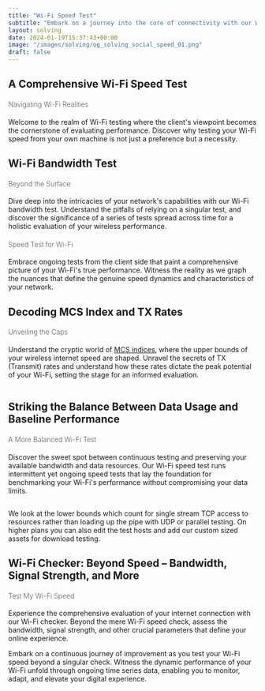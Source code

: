 ```yaml
---
title: "Wi-Fi Speed Test"
subtitle: "Embark on a journey into the core of connectivity with our Wi-Fi speed test, where the client's perspective reigns supreme."
layout: solving
date: 2024-01-19T15:37:43+00:00
image: "/images/solving/og_solving_social_speed_01.png"
draft: false
---
```

<style>
h4 {
	font-weight: 200;
}
</style>

## A Comprehensive Wi-Fi Speed Test 
#### Navigating Wi-Fi Realities

Welcome to the realm of Wi-Fi testing where the client's viewpoint becomes the cornerstone of evaluating performance. Discover why testing your Wi-Fi speed from your own machine is not just a preference but a necessity.

## Wi-Fi Bandwidth Test
#### Beyond the Surface

Dive deep into the intricacies of your network's capabilities with our Wi-Fi bandwidth test. Understand the pitfalls of relying on a singular test, and discover the significance of a series of tests spread across time for a holistic evaluation of your wireless performance.

#### Speed Test for Wi-Fi

Embrace ongoing tests from the client side that paint a comprehensive picture of your Wi-Fi's true performance. Witness the reality as we graph the nuances that define the genuine speed dynamics and characteristics of your network.

## Decoding MCS Index and TX Rates
####  Unveiling the Caps

Understand the cryptic world of <a target="_blank" href="https://mcsindex.com/">MCS indices</a>, where the upper bounds of your wireless internet speed are shaped. Unravel the secrets of TX (Transmit) rates and understand how these rates dictate the peak potential of your Wi-Fi, setting the stage for an informed evaluation.

<div class="row mt-5 mb-5">
<div class="clearfix"></div>
<div class="col text-center">
<a onclick="javascript:void(0);ga(google_tracker_name+'.send','event','Client','visit_main_from_wifi_speed_test');" href="/"><img alt="Click To Learn More About Speed Tests" title="Click To Learn More About Speed Tests" class="img-fluid lozad" src="data:image/gif;base64,R0lGODlhAQABAIAAAP///wAAACH5BAEAAAAALAAAAAABAAEAAAICRAEAOw==" data-src="/images/benefits/laptop_inlay_wifi_v5.png"></a>
</div>
</div>

## Striking the Balance Between Data Usage and Baseline Performance
#### A More Balanced Wi-Fi Test

Discover the sweet spot between continuous testing and preserving your available bandwidth and data resources. Our Wi-Fi speed test runs intermittent yet ongoing speed tests that lay the foundation for benchmarking your Wi-Fi's performance without compromising your data limits. 


<div class="row mt-5 mb-5">
<div class="clearfix"></div>
<div class="col text-center">
<a onclick="javascript:void(0);ga(google_tracker_name+'.send','event','Client','visit_main_from_wifi_speed_test');" href="/"><img alt="Click To Learn More About Speed Tests" title="Click To Learn More About Speed Tests" class="img-fluid lozad" src="data:image/gif;base64,R0lGODlhAQABAIAAAP///wAAACH5BAEAAAAALAAAAAABAAEAAAICRAEAOw==" data-src="/images/benefits/laptop_inlay_http_v5.png"></a>
</div>
</div>

We look at the lower bounds which count for single stream TCP access to resources rather than loading up the pipe with UDP or parallel testing. On higher plans you can also edit the test hosts and add our custom sized assets for download testing.

## Wi-Fi Checker: Beyond Speed – Bandwidth, Signal Strength, and More
#### Test My Wi-Fi Speed

Experience the comprehensive evaluation of your internet connection with our Wi-Fi checker. Beyond the mere Wi-Fi speed check, assess the bandwidth, signal strength, and other crucial parameters that define your online experience.


Embark on a continuous journey of improvement as you test your Wi-Fi speed beyond a singular check. Witness the dynamic performance of your Wi-Fi unfold through ongoing time series data, enabling you to monitor, adapt, and elevate your digital experience.
